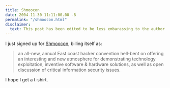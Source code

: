 ```yaml
---
title: Shmoocon
date: 2004-11-30 11:11:00.00 -8
permalink: "/shmoocon.html"
disclaimer:
  text: This post has been edited to be less embarassing to the author.
---
```

I just signed up for [Shmoocon](http://www.shmoocon.org/about.html), billing itself as:

> an all-new, annual East coast hacker convention hell-bent on offering an interesting and new atmosphere for demonstrating technology exploitation, inventive software & hardware solutions, as well as open discussion of critical information security issues.

I hope I get a t-shirt.

